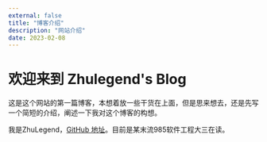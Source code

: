 ```yaml
---
external: false
title: "博客介绍"
description: "网站介绍"
date: 2023-02-08
---
```

# 欢迎来到 Zhulegend's Blog

这是这个网站的第一篇博客，本想着放一些干货在上面，但是思来想去，还是先写一个简短的介绍，阐述一下我对这个博客的构想。

我是ZhuLegend，[GitHub 地址](https://github.com/ZhuLegend)。目前是某末流985软件工程大三在读。
